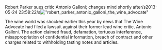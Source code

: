 Robert Parker sues critic Antonio Galloni; changes mind shortly after/s2013-05-24 23:58:22/s![\"robert_parker_antonio_galloni_the_wine_advocate\"](\"http://blog.undergroundcellar.com/wp-content/uploads/2013/05/robert_parker_antonio_galloni_the_wine_advocate.png\")

 The wine world was shocked earlier this year by news that The Wine Advocate had filed a lawsuit against their former lead wine critic, Antonio Galloni. The action claimed fraud, defamation, tortuous interference, misappropriation of confidential information, breach of contract and other charges related to withholding tasting notes and articles.